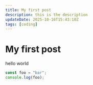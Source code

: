 ```yaml
---
title: My first post
description: this is the description
updateDate: 2025-10-16T15:43:10Z
tags: [coding]
---
```


# My first post

hello world

```typescript
const foo = "bar";
console.log(foo);
```


